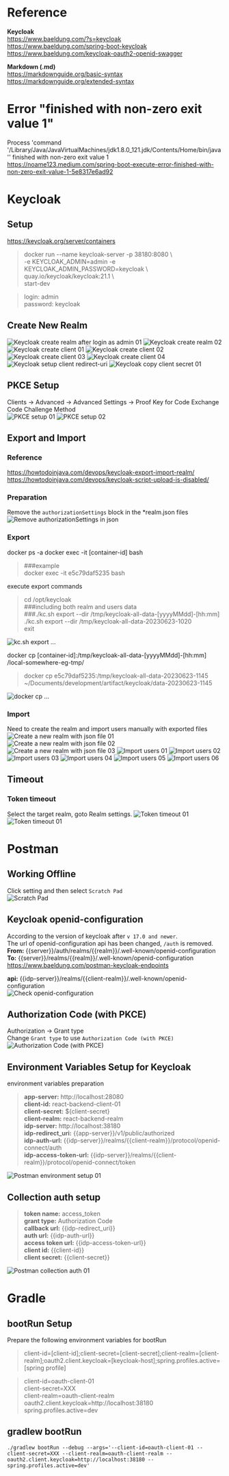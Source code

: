

# Reference
**Keycloak**  
https://www.baeldung.com/?s=keycloak  
https://www.baeldung.com/spring-boot-keycloak  
https://www.baeldung.com/keycloak-oauth2-openid-swagger

**Markdown (.md)**  
https://markdownguide.org/basic-syntax  
https://markdownguide.org/extended-syntax



# Error "finished with non-zero exit value 1"
Process 'command '/Library/Java/JavaVirtualMachines/jdk1.8.0_121.jdk/Contents/Home/bin/java'' finished with non-zero exit value 1  
https://noame123.medium.com/spring-boot-execute-error-finished-with-non-zero-exit-value-1-5e8317e6ad92



# Keycloak
## Setup
https://keycloak.org/server/containers  

> docker run --name keycloak-server -p 38180:8080 \  
> -e KEYCLOAK_ADMIN=admin -e KEYCLOAK_ADMIN_PASSWORD=keycloak \  
> quay.io/keycloak/keycloak:21.1 \  
> start-dev

> login: admin  
> password: keycloak



## Create New Realm
![Keycloak create realm after login as admin 01](./assets/keycloak-01-create-realm-01.png)
![Keycloak create realm 02](./assets/keycloak-01-create-realm-02.png)
![Keycloak create client 01](./assets/keycloak-02-create-client-01.png)
![Keycloak create client 02](./assets/keycloak-02-create-client-02.png)
![Keycloak create client 03](./assets/keycloak-02-create-client-03.png)
![Keycloak create client 04](./assets/keycloak-02-create-client-04.png)
![Keycloak setup client redirect-uri](./assets/keycloak-03-client-redirect-uri-01.png)
![Keycloak copy client secret 01](./assets/keycloak-04-client-secret-01.png)



## PKCE Setup
Clients -> Advanced -> Advanced Settings -> Proof Key for Code Exchange Code Challenge Method  
![PKCE setup 01](./assets/keycloak-09-pkce-01.png)
![PKCE setup 02](./assets/keycloak-09-pkce-02.png)



## Export and Import
### Reference
https://howtodoinjava.com/devops/keycloak-export-import-realm/
https://howtodoinjava.com/devops/keycloak-script-upload-is-disabled/



### Preparation
Remove the `authorizationSettings` block in the *realm.json files
![Remove authorizationSettings in json](./assets/keycloak-07-remove-authorizationSettings-01.png)



### Export
docker ps -a
docker exec -it [container-id] bash
> ###example  
> docker exec -it e5c79daf5235 bash

execute export commands
> cd /opt/keycloak  
> ###including both realm and users data  
> ###./kc.sh export --dir /tmp/keycloak-all-data-[yyyyMMdd]-[hh:mm]  
> ./kc.sh export --dir /tmp/keycloak-all-data-20230623-1020  
> exit  

![kc.sh export ...](./assets/keycloak-05-export-01-by-bash-01.png)


docker cp [container-id]:/tmp/keycloak-all-data-[yyyyMMdd]-[hh:mm] /local-somewhere-eg-tmp/
> docker cp e5c79daf5235:/tmp/keycloak-all-data-20230623-1145 ~/Documents/development/artifact/keycloak/data-20230623-1145

![docker cp ...](./assets/keycloak-05-export-01-by-bash-02.png)



### Import
Need to create the realm and import users manually with exported files  
![Create a new realm with json file 01](./assets/keycloak-06-import-01-create-realm-with-json-01.png)
![Create a new realm with json file 02](./assets/keycloak-06-import-01-create-realm-with-json-02.png)
![Create a new realm with json file 03](./assets/keycloak-06-import-01-create-realm-with-json-03.png)
![Import users 01](./assets/keycloak-06-import-02-import-users-by-json-01.png)
![Import users 02](./assets/keycloak-06-import-02-import-users-by-json-02.png)
![Import users 03](./assets/keycloak-06-import-02-import-users-by-json-03.png)
![Import users 04](./assets/keycloak-06-import-02-import-users-by-json-04.png)
![Import users 05](./assets/keycloak-06-import-02-import-users-by-json-05.png)
![Import users 06](./assets/keycloak-06-import-02-import-users-by-json-06.png)



## Timeout
### Token timeout
Select the target realm, goto Realm settings.
![Token timeout 01](./assets/keycloak-08-token-timeout-01.png)  
![Token timeout 01](./assets/keycloak-08-token-timeout-02.png)  



# Postman
## Working Offline  
Click setting and then select `Scratch Pad`  
![Scratch Pad](./assets/postman-01-scratch-pad-01.png)



## Keycloak openid-configuration
According to the version of keycloak after `v 17.0 and newer`.  
The url of openid-configuration api has been changed, `/auth` is removed.   
**From:** {{server}}/auth/realms/{{realm}}/.well-known/openid-configuration
**To:** {{server}}/realms/{{realm}}/.well-known/openid-configuration
https://www.baeldung.com/postman-keycloak-endpoints

**api:** {{idp-server}}/realms/{{client-realm}}/.well-known/openid-configuration  
![Check openid-configuration](./assets/postman-04-openid-configuration-01.png)



## Authorization Code (with PKCE)
Authorization -> Grant type  
Change `Grant type` to use `Authorization Code (with PKCE)`  
![Authorization Code (with PKCE)](./assets/postman-05-authorization-code-pkce-01.png)



## Environment Variables Setup for Keycloak
environment variables preparation  
> **app-server:** http://localhost:28080  
> **client-id:** react-backend-client-01  
> **client-secret:** ${client-secret}  
> **client-realm:** react-backend-realm  
> **idp-server:** http://localhost:38180  
> **idp-redirect_uri:** {{app-server}}/v1/public/authorized  
> **idp-auth-url:** {{idp-server}}/realms/{{client-realm}}/protocol/openid-connect/auth  
> **idp-access-token-url:** {{idp-server}}/realms/{{client-realm}}/protocol/openid-connect/token

![Postman environment setup 01](./assets/postman-02-environment-setup-01.png)  



## Collection auth setup
> **token name:** access_token  
> **grant type:** Authorization Code  
> **callback url:** {{idp-redirect_uri}}  
> **auth url:** {{idp-auth-url}}  
> **access token url:** {{idp-access-token-url}}  
> **client id:** {{client-id}}  
> **client secret:** {{client-secret}}  

![Postman collection auth 01](./assets/postman-03-collection-auth-01.png)  



# Gradle
## bootRun Setup
Prepare the following environment variables for bootRun
> client-id=[client-id];client-secret=[client-secret];client-realm=[client-realm];oauth2.client.keycloak=[keycloak-host];spring.profiles.active=[spring profile]

> client-id=oauth-client-01  
> client-secret=XXX  
> client-realm=oauth-client-realm  
> oauth2.client.keycloak=http://localhost:38180  
> spring.profiles.active=dev  



## gradlew bootRun
```shell
./gradlew bootRun --debug --args='--client-id=oauth-client-01 --client-secret=XXX --client-realm=oauth-client-realm --oauth2.client.keycloak=http://localhost:38180 --spring.profiles.active=dev'
```

